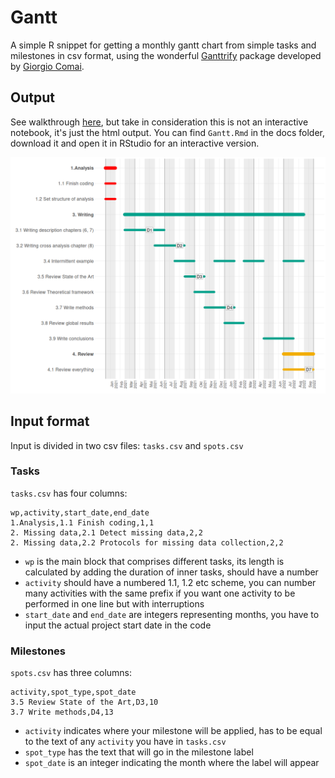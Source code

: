 # Gantt

A simple R snippet for getting a monthly gantt chart from simple tasks and milestones in csv format, using the wonderful [Ganttrify](https://github.com/giocomai/ganttrify) package developed by [Giorgio Comai](https://github.com/giocomai).

## Output

See walkthrough [here](https://thessaly.github.io/gantt), but take in consideration this is not an interactive notebook, it's just the html output. You can find `Gantt.Rmd` in the docs folder, download it and open it in RStudio for an interactive version.

![](docs/plot.png)

## Input format

Input is divided in two csv files: `tasks.csv` and `spots.csv`

### Tasks
`tasks.csv` has four columns: 

```
wp,activity,start_date,end_date
1.Analysis,1.1 Finish coding,1,1
2. Missing data,2.1 Detect missing data,2,2
2. Missing data,2.2 Protocols for missing data collection,2,2
```

- `wp` is the main block that comprises different tasks, its length is calculated by adding the duration of inner tasks, should have a number
- `activity` should have a numbered 1.1, 1.2 etc scheme, you can number many activities with the same prefix if you want one activity to be performed in one line but with interruptions 
- `start_date` and `end_date` are integers representing months, you have to input the actual project start date in the code

### Milestones

`spots.csv` has three columns: 

```
activity,spot_type,spot_date
3.5 Review State of the Art,D3,10
3.7 Write methods,D4,13
```

- `activity` indicates where your milestone will be applied, has to be equal to the text of any `activity` you have in `tasks.csv`
- `spot_type` has the text that will go in the milestone label
- `spot_date` is an integer indicating the month where the label will appear




